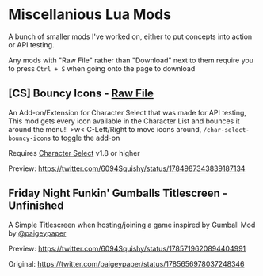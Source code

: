 # Miscellanious Lua Mods

A bunch of smaller mods I've worked on, either to put concepts into action or API testing.

Any mods with "Raw File" rather than "Download" next to them require you to press `Ctrl + S` when going onto the page to download

## [CS] Bouncy Icons - [Raw File](https://raw.githubusercontent.com/Squishy6094/misc-mods-coop/main/mods/cs-bouncy-icons.lua)
An Add-on/Extension for Character Select that was made for API testing, This mod gets every icon available in the Character List and bounces it around the menu!! >w< C-Left/Right to move icons around, `/char-select-bouncy-icons` to toggle the add-on

Requires [Character Select](https://github.com/Squishy6094/character-select-coop) v1.8 or higher

Preview: https://twitter.com/6094Squishy/status/1784987343839187134

## Friday Night Funkin' Gumballs Titlescreen - Unfinished
A Simple Titlescreen when hosting/joining a game inspired by Gumball Mod by [@paigeypaper](https://twitter.com/paigeypaper)

Preview: https://twitter.com/6094Squishy/status/1785719620894404991

Original: https://twitter.com/paigeypaper/status/1785656978037248346
